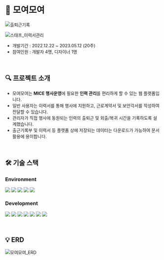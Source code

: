 # 💼 모여모여
![출퇴근기록](https://github.com/Shye-Seo/moyeo-moyeo/assets/93040911/81e78ed1-27aa-4d09-a67b-690a7e9ee8fd)

![스태프_이력서관리](https://github.com/Shye-Seo/moyeo-moyeo/assets/93040911/b7b878c7-d34d-481e-8b06-2a8776430f3f)
* 개발기간 : 2022.12.22 ~ 2023.05.12 (20주)
* 참여인원 : 개발자 4명, 디자이너 1명

<br>

## 🔍 프로젝트 소개
- 모여모여는 **MICE 행사운영**에 필요한 **인력 관리**를 편리하게 할 수 있는 웹 플랫폼입니다.
- 일반 사용자는 이력서를 통해 행사에 지원하고, 근로계약서 및 보안각서를 작성하여 전달할 수 있습니다.
- 관리자가 직접 행사에 동원되는 인력의 출퇴근 및 외출/복귀 시간을 기록하도록 설계했습니다.
- 출근기록부 및 이력서 등 플랫폼 상에 저장되는 데이터는 다운로드가 가능하여 문서활용에 용이합니다.

<br>

## 🛠 기술 스택
### Environment
<picture><img src="https://img.shields.io/badge/Eclipse IDE-2C2255?style=for-the-badge&logo=Eclipse IDE&logoColor=white"></picture> <picture><img src="https://img.shields.io/badge/mysql-4479A1?style=for-the-badge&logo=mysql&logoColor=white"></picture> <picture><img src="https://img.shields.io/badge/amazonaws-232F3E?style=for-the-badge&logo=amazonaws&logoColor=white"></picture> <picture><img src="https://img.shields.io/badge/git-F05032?style=for-the-badge&logo=git&logoColor=white"></picture> <picture><img src="https://img.shields.io/badge/github-181717?style=for-the-badge&logo=github&logoColor=white"></picture>


### Development
<picture><img src="https://img.shields.io/badge/Spring Boot-6DB33F?style=for-the-badge&logo=Spring Boot&logoColor=white"></picture> <picture><img src="https://img.shields.io/badge/java-007396?style=for-the-badge&logo=openjdk&logoColor=white"></picture> <picture><img src="https://img.shields.io/badge/javascript-F7DF1E?style=for-the-badge&logo=javascript&logoColor=white"></picture> <picture><img src="https://img.shields.io/badge/jquery-0769AD?style=for-the-badge&logo=jquery&logoColor=white"></picture> <picture><img src="https://img.shields.io/badge/thymeleaf-005F0F?style=for-the-badge&logo=thymeleaf&logoColor=white"></picture> <picture><img src="https://img.shields.io/badge/html5-E34F26?style=for-the-badge&logo=html5&logoColor=white"></picture> <picture><img src="https://img.shields.io/badge/css-1572B6?style=for-the-badge&logo=css3&logoColor=white"></picture>

<br>

## 💡 ERD 
![모여모여_ERD](https://github.com/Shye-Seo/moyeo-moyeo/assets/93040911/601bda26-aae1-4c9f-bf84-b926dfc8783e)
<br>

